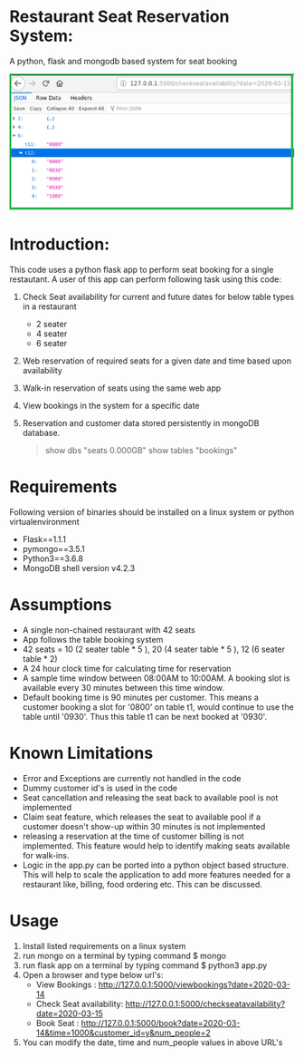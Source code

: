 # Restaurant Seat Reservation System:
A python, flask and mongodb based system for seat booking

![Seat Reservation](restaurant_check_availability.png)

# Introduction:

This code uses a python flask app to perform seat booking for a single restautant.
A user of this app can perform following task using this code:

1. Check Seat availability for current and future dates for below table types in a restaurant
    - 2 seater
    - 4 seater
    - 6 seater

2. Web reservation of required seats for a given date and time based upon availability
3. Walk-in reservation of seats using the same web app
4. View bookings in the system for a specific date
5. Reservation and customer data stored persistently in mongoDB database.
    > show dbs
        "seats   0.000GB"
    > show tables
        "bookings"

# Requirements

Following version of binaries should be installed on a linux system or python virtualenvironment

- Flask==1.1.1
- pymongo==3.5.1
- Python3==3.6.8
- MongoDB shell version v4.2.3

# Assumptions

- A single non-chained restaurant with 42 seats
- App follows the table booking system
- 42 seats = 10 (2 seater table * 5 ), 20 (4 seater table * 5 ), 12 (6 seater table * 2)
- A 24 hour clock time for calculating time for reservation
- A sample time window between 08:00AM to 10:00AM. A booking slot is available every 30 minutes between this time window.
- Default booking time is 90 minutes per customer. This means a customer booking a slot for '0800' on table t1, would continue to use the table until '0930'. Thus this table t1 can be next booked at '0930'.

# Known Limitations

- Error and Exceptions are currently not handled in the code
- Dummy customer id's is used in the code
- Seat cancellation and releasing the seat back to available pool is not implemented
- Claim seat feature, which releases the seat to available pool if a customer doesn't show-up within 30 minutes is not implemented
- releasing a reservation at the time of customer billing is not implemented. This feature would help to identify making seats available for walk-ins.
- Logic in the app.py can be ported into a python object based structure. This will help to scale the application to add more features
needed for a restaurant like, billing, food ordering etc. This can be discussed.

# Usage

1. Install listed requirements on a linux system
2. run mongo on a terminal by typing command $ mongo
3. run flask app on a terminal by typing command $ python3 app.py
4. Open a browser and type below url's:
    - View Bookings : http://127.0.0.1:5000/viewbookings?date=2020-03-14
    - Check Seat availability: http://127.0.0.1:5000/checkseatavailability?date=2020-03-15
    - Book Seat : http://127.0.0.1:5000/book?date=2020-03-14&time=1000&customer_id=y&num_people=2
5. You can modify the date, time and num_people values in above URL's
